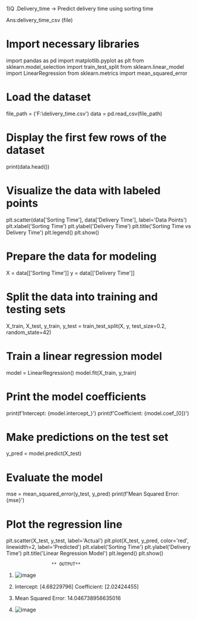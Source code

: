 1)Q .Delivery_time -> Predict delivery time using sorting time 

Ans:delivery_time_csv (file)
# Import necessary libraries
import pandas as pd
import matplotlib.pyplot as plt
from sklearn.model_selection import train_test_split
from sklearn.linear_model import LinearRegression
from sklearn.metrics import mean_squared_error
# Load the dataset
file_path = ('F:\delivery_time.csv')
data = pd.read_csv(file_path)
# Display the first few rows of the dataset
print(data.head())
# Visualize the data with labeled points
plt.scatter(data['Sorting Time'], data['Delivery Time'], label='Data Points')
plt.xlabel('Sorting Time')
plt.ylabel('Delivery Time')
plt.title('Sorting Time vs Delivery Time')
plt.legend()
plt.show()
# Prepare the data for modeling
X = data[['Sorting Time']]
y = data[['Delivery Time']]
# Split the data into training and testing sets
X_train, X_test, y_train, y_test = train_test_split(X, y, test_size=0.2, random_state=42)
# Train a linear regression model
model = LinearRegression()
model.fit(X_train, y_train)
# Print the model coefficients
print(f'Intercept: {model.intercept_}')
print(f'Coefficient: {model.coef_[0]}')
# Make predictions on the test set
y_pred = model.predict(X_test)
# Evaluate the model
mse = mean_squared_error(y_test, y_pred)
print(f'Mean Squared Error: {mse}')
# Plot the regression line
plt.scatter(X_test, y_test, label='Actual')
plt.plot(X_test, y_pred, color='red', linewidth=2, label='Predicted')
plt.xlabel('Sorting Time')
plt.ylabel('Delivery Time')
plt.title('Linear Regression Model')
plt.legend()
plt.show()

                     ** OUTPUT**
  
 1) ![image](https://github.com/saik4646/Delivery_time---Predict-delivery-time-using-sorting-time-/assets/150954390/65ee27cf-3ca1-477d-a09b-e51df75b7de8) 

2) Intercept: [4.68229796]
 Coefficient: [2.02424455]
3) Mean Squared Error: 14.046738956635016
4) ![image](https://github.com/saik4646/Delivery_time---Predict-delivery-time-using-sorting-time-/assets/150954390/a4ae4b40-ac7b-4101-9a7c-a3e0af3efb74)






